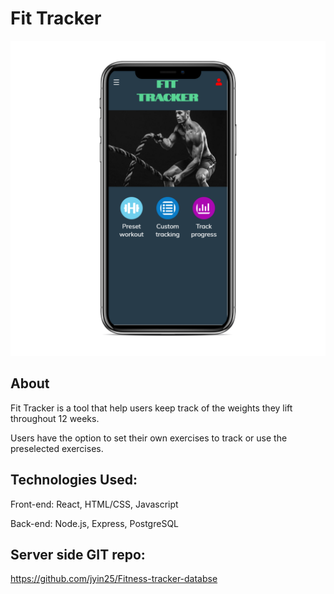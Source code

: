 # Fit Tracker

![screenshots](Capture_iphonexspacegrey_portrait.png)

## About
Fit Tracker is a tool that help users keep track of the weights they lift throughout 12 weeks. 

Users have the option to set their own exercises to track or use the preselected exercises. 

## Technologies Used:
Front-end: React, HTML/CSS, Javascript

Back-end: Node.js, Express, PostgreSQL

## Server side GIT repo:
https://github.com/jyin25/Fitness-tracker-databse

